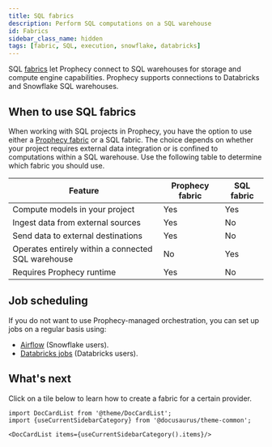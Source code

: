 ```yaml
---
title: SQL fabrics
description: Perform SQL computations on a SQL warehouse
id: Fabrics
sidebar_class_name: hidden
tags: [fabric, SQL, execution, snowflake, databricks]
---
```


SQL [fabrics](docs/getting-started/concepts/fabrics.md) let Prophecy connect to SQL warehouses for storage and compute engine capabilities. Prophecy supports connections to Databricks and Snowflake SQL warehouses.

## When to use SQL fabrics

When working with SQL projects in Prophecy, you have the option to use either a [Prophecy fabric](/administration/prophecy-fabrics) or a SQL fabric. The choice depends on whether your project requires external data integration or is confined to computations within a SQL warehouse. Use the following table to determine which fabric you should use.

| Feature                                            | Prophecy fabric | SQL fabric |
| -------------------------------------------------- | --------------- | ---------- |
| Compute models in your project                     | Yes             | Yes        |
| Ingest data from external sources                  | Yes             | No         |
| Send data to external destinations                 | Yes             | No         |
| Operates entirely within a connected SQL warehouse | No              | Yes        |
| Requires Prophecy runtime                          | Yes             | No         |

## Job scheduling

If you do not want to use Prophecy-managed orchestration, you can set up jobs on a regular basis using:

- [Airflow](docs/Orchestration/airflow/airflow.md) (Snowflake users).
- [Databricks jobs](docs/Orchestration/databricks-jobs.md) (Databricks users).

## What's next

Click on a tile below to learn how to create a fabric for a certain provider.

```mdx-code-block
import DocCardList from '@theme/DocCardList';
import {useCurrentSidebarCategory} from '@docusaurus/theme-common';

<DocCardList items={useCurrentSidebarCategory().items}/>
```
